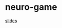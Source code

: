 # neuro-game

[slides](https://docs.google.com/presentation/d/1y1N-sWNJCQxdlfirB15dS1s53Nm-2o6D6tfYyMwl0_o/edit?usp=sharing)
